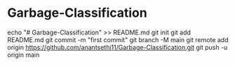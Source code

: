 # Garbage-Classification
echo "# Garbage-Classification" >> README.md
git init
git add README.md
git commit -m "first commit"
git branch -M main
git remote add origin https://github.com/anantsethi11/Garbage-Classification.git
git push -u origin main

